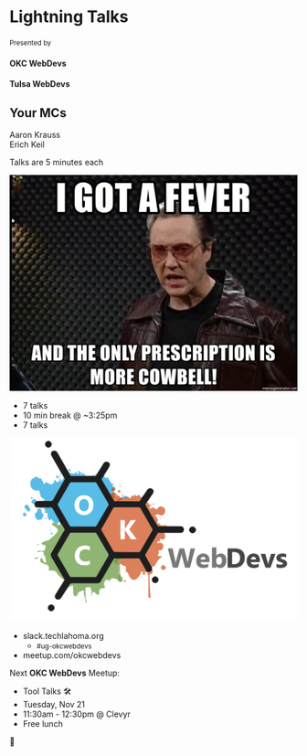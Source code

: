 # Lightning Talks
<small>Presented by</small>
#### OKC WebDevs
#### Tulsa WebDevs

## Your MCs
Aaron Krauss
<br />Erich Keil

Talks are 5 minutes each

![Cowbell Fever](https://github.com/alkrauss48/talks/blob/master/announcements/thunderplains/images/cowbell.png?raw=true)

* 7 talks
* 10 min break @ ~3:25pm
* 7 talks

![OKC WebDevs](https://github.com/alkrauss48/talks/blob/master/announcements/images/okc-webdevs.png?raw=true)

* slack.techlahoma.org
    * <small>#ug-okcwebdevs</small>
* meetup.com/okcwebdevs

Next **OKC WebDevs** Meetup:
* Tool Talks 🛠️
* Tuesday, Nov 21
* 11:30am - 12:30pm @ Clevyr
* Free lunch

👏

